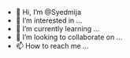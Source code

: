 - 👋 Hi, I’m @Syedmija
- 👀 I’m interested in ...
- 🌱 I’m currently learning ...
- 💞️ I’m looking to collaborate on ...
- 📫 How to reach me ...

<!---
Syedmija/Syedmija is a ✨ special ✨ repository because its `README.md` (this file) appears on your GitHub profile.
You can click the Preview link to take a look at your changes.
--->
